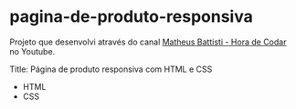 # pagina-de-produto-responsiva

Projeto que desenvolvi através do canal [Matheus Battisti - Hora de Codar](https://www.youtube.com/@MatheusBattisti) no Youtube.

Title: Página de produto responsiva com HTML e CSS

- HTML
- CSS
